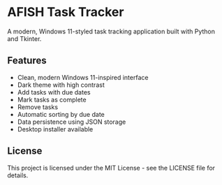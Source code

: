 # AFISH Task Tracker

A modern, Windows 11-styled task tracking application built with Python and Tkinter.

## Features

- Clean, modern Windows 11-inspired interface
- Dark theme with high contrast
- Add tasks with due dates
- Mark tasks as complete
- Remove tasks
- Automatic sorting by due date
- Data persistence using JSON storage
- Desktop installer available


## License
This project is licensed under the MIT License - see the LICENSE file for details. 
